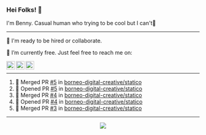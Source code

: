 ### Hei Folks! 👋

I'm Benny. Casual human who trying to be cool but I can't🤣

---
👯 I'm ready to be hired or collaborate.

🔭 I’m currently free. Just feel free to reach me on:

[<img align="left" target="_blank" alt="akunbeben | Instagram" width="22px" src="https://cdn.jsdelivr.net/npm/simple-icons@v3/icons/instagram.svg" />][instagram]
[<img align="left" target="_blank" alt="akunbeben | Twitter" width="22px" src="https://cdn.jsdelivr.net/npm/simple-icons@v3/icons/twitter.svg" />][twitter]
[<img align="left" target="_blank" alt="akunbeben | Google Mail" width="22px" src="https://cdn.jsdelivr.net/npm/simple-icons@v3/icons/gmail.svg" />][email]

<br/>

---

<!--START_SECTION:activity-->
1. 🎉 Merged PR [#5](https://github.com/borneo-digital-creative/statico/pull/5) in [borneo-digital-creative/statico](https://github.com/borneo-digital-creative/statico)
2. 💪 Opened PR [#5](https://github.com/borneo-digital-creative/statico/pull/5) in [borneo-digital-creative/statico](https://github.com/borneo-digital-creative/statico)
3. 🎉 Merged PR [#4](https://github.com/borneo-digital-creative/statico/pull/4) in [borneo-digital-creative/statico](https://github.com/borneo-digital-creative/statico)
4. 💪 Opened PR [#4](https://github.com/borneo-digital-creative/statico/pull/4) in [borneo-digital-creative/statico](https://github.com/borneo-digital-creative/statico)
5. 🎉 Merged PR [#3](https://github.com/borneo-digital-creative/statico/pull/3) in [borneo-digital-creative/statico](https://github.com/borneo-digital-creative/statico)
<!--END_SECTION:activity-->

---

<p align="center">
  <a href="https://github.com/akunbeben">
    <img align="center" src="https://github-readme-stats.vercel.app/api?username=akunbeben&show_icons=true&theme=gotham&cache_seconds=1800&count_private=true" />
  </a>
</p>


[instagram]: https://instagram.com/akunbeben
[twitter]: https://twitter.com/akunbeben
[email]: mailto:akunbeben@gmail.com
[stats]: https://github-readme-stats.vercel.app/api?username=akunbeben&show_icons=true&theme=gotham&cache_seconds=1800&count_private=true
[toplang]: https://github-readme-stats.vercel.app/api/top-langs/?username=akunbeben&layout=compact&hide=css,html&theme=gotham
